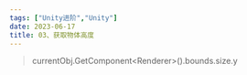 ```yaml
---
tags: ["Unity进阶","Unity"]
date: 2023-06-17
title: 03、获取物体高度 
---
```

>  currentObj.GetComponent\<Renderer>().bounds.size.y
